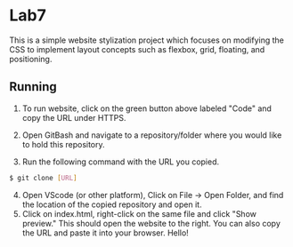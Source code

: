 # Lab7

This is a simple website stylization project which focuses on modifying the CSS to implement layout concepts such as flexbox, grid, floating, and positioning. 

## Running

1) To run website, click on the green button above labeled "Code" and
   copy the URL under HTTPS.
3) Open GitBash and navigate to a repository/folder where you would
   like to hold this repository.

5) Run the following command with the URL you copied. 
```bash
$ git clone [URL]
```

4) Open VScode (or other platform), Click on File -> Open Folder, and find the location of the copied repository and open it. 
6) Click on index.html, right-click on the same file and click
   "Show preview." This should open the website to the right. You can also
   copy the URL and paste it into your browser.
Hello!


